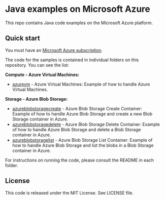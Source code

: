 # Java examples on Microsoft Azure

This repo contains Java code examples on the Microsoft Azure platform.




## Quick start

You must have an [Microsoft Azure subscription](https://azure.microsoft.com/).

The code for the samples is contained in individual folders on this repository. You can see the list:

**Compute - Azure Virtual Machines:**
* [azurevm](/azurevm) - Azure Virtual Machines: Example of how to handle Azure Virtual Machines.

**Storage - Azure Blob Storage:**
* [azureblobstoragecreate](/azureblobstoragecreate) - Azure Blob Storage Create Container: Example of how to handle Azure Blob Storage and
create a new Blob Storage container in Azure.
* [azureblobstoragedelete](/azureblobstoragedelete) - Azure Blob Storage Delete Container: Example of how to handle Azure Blob Storage and
delete a Blob Storage container in Azure.
* [azureblobstoragelist](/azureblobstoragelist) - Azure Blob Storage List Container: Example of how to handle Azure Blob Storage and
list the blobs in a Blob Storage container in Azure.

For instructions on running the code, please consult the README in each folder. 




## License

This code is released under the MIT License. See LICENSE file.
